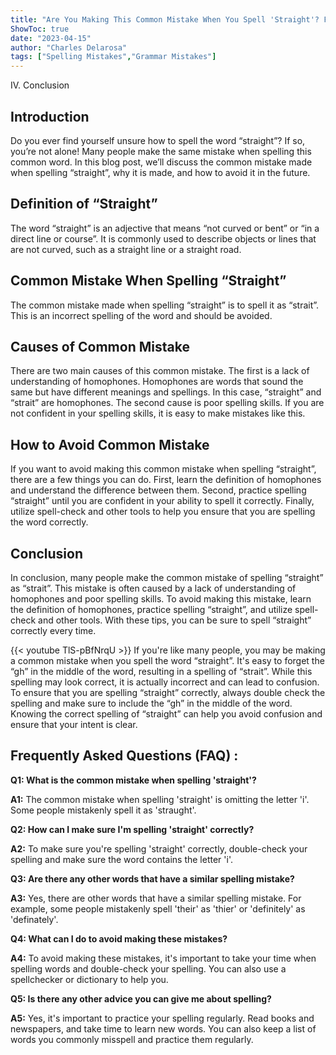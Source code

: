 ```yaml
---
title: "Are You Making This Common Mistake When You Spell 'Straight'? Find Out Now!"
ShowToc: true 
date: "2023-04-15"
author: "Charles Delarosa" 
tags: ["Spelling Mistakes","Grammar Mistakes"]
---
```

IV. Conclusion 

## Introduction

Do you ever find yourself unsure how to spell the word “straight”? If so, you’re not alone! Many people make the same mistake when spelling this common word. In this blog post, we’ll discuss the common mistake made when spelling “straight”, why it is made, and how to avoid it in the future. 

## Definition of “Straight”

The word “straight” is an adjective that means “not curved or bent” or “in a direct line or course”. It is commonly used to describe objects or lines that are not curved, such as a straight line or a straight road. 

## Common Mistake When Spelling “Straight”

The common mistake made when spelling “straight” is to spell it as “strait”. This is an incorrect spelling of the word and should be avoided. 

## Causes of Common Mistake

There are two main causes of this common mistake. The first is a lack of understanding of homophones. Homophones are words that sound the same but have different meanings and spellings. In this case, “straight” and “strait” are homophones. The second cause is poor spelling skills. If you are not confident in your spelling skills, it is easy to make mistakes like this. 

## How to Avoid Common Mistake

If you want to avoid making this common mistake when spelling “straight”, there are a few things you can do. First, learn the definition of homophones and understand the difference between them. Second, practice spelling “straight” until you are confident in your ability to spell it correctly. Finally, utilize spell-check and other tools to help you ensure that you are spelling the word correctly. 

## Conclusion

In conclusion, many people make the common mistake of spelling “straight” as “strait”. This mistake is often caused by a lack of understanding of homophones and poor spelling skills. To avoid making this mistake, learn the definition of homophones, practice spelling “straight”, and utilize spell-check and other tools. With these tips, you can be sure to spell “straight” correctly every time.

{{< youtube TlS-pBfNrqU >}} 
If you're like many people, you may be making a common mistake when you spell the word “straight”. It's easy to forget the “gh” in the middle of the word, resulting in a spelling of “strait”. While this spelling may look correct, it is actually incorrect and can lead to confusion. To ensure that you are spelling “straight” correctly, always double check the spelling and make sure to include the “gh” in the middle of the word. Knowing the correct spelling of “straight” can help you avoid confusion and ensure that your intent is clear.

## Frequently Asked Questions (FAQ) :
**Q1: What is the common mistake when spelling 'straight'?**

**A1:** The common mistake when spelling 'straight' is omitting the letter 'i'. Some people mistakenly spell it as 'straught'. 

**Q2: How can I make sure I'm spelling 'straight' correctly?**

**A2:** To make sure you're spelling 'straight' correctly, double-check your spelling and make sure the word contains the letter 'i'. 

**Q3: Are there any other words that have a similar spelling mistake?**

**A3:** Yes, there are other words that have a similar spelling mistake. For example, some people mistakenly spell 'their' as 'thier' or 'definitely' as 'definately'. 

**Q4: What can I do to avoid making these mistakes?**

**A4:** To avoid making these mistakes, it's important to take your time when spelling words and double-check your spelling. You can also use a spellchecker or dictionary to help you. 

**Q5: Is there any other advice you can give me about spelling?**

**A5:** Yes, it's important to practice your spelling regularly. Read books and newspapers, and take time to learn new words. You can also keep a list of words you commonly misspell and practice them regularly.





